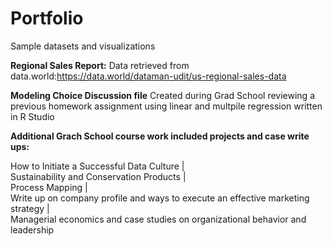 # Portfolio
Sample datasets and visualizations

**Regional Sales Report:** 
Data retrieved from data.world:https://data.world/dataman-udit/us-regional-sales-data

**Modeling Choice Discussion file** 
Created during Grad School reviewing a previous homework assignment using linear and multpile regression written in R Studio

**Additional Grach School course work included projects and case write ups:**

How to Initiate a Successful Data Culture  |  
Sustainability and Conservation Products  |  
Process Mapping  |  
Write up on company profile and ways to execute an effective marketing strategy  |  
Managerial economics and case studies on organizational behavior and leadership



